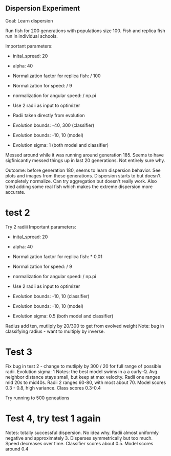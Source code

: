 ## Dispersion Experiment

Goal: Learn dispersion

Run fish for 200 generations with populations size 100.
Fish and replica fish run in individual schools.

Important parameters:
- inital_spread: 20
- alpha: 40

- Normalization factor for replica fish: / 100
- Normalization for speed: / 9
- normalization for angular speed: / np.pi

- Use 2 radii as input to optimizer
- Radii taken directly from evolution
- Evolution bounds: -40, 300 (classifier)
- Evolution bounds: -10, 10 (model)
- Evolution sigma: 1 (both model and classifier)


Messed around while it was running around generation 185. Seems to have sigfinicantly messed things up in last 20 generations. Not entirely sure why.

Outcome: before generation 180, seems to learn dispersion behavior. See plots and images from these generations. Dispersion starts to but doesn't completely normalize. Can try aggregation but doesn't really work. Also tried adding some real fish which makes the extreme dispersion more accurate.



# test 2
Try 2 radiii
Important parameters:
- inital_spread: 20
- alpha: 40

- Normalization factor for replica fish: * 0.01
- Normalization for speed: / 9
- normalization for angular speed: / np.pi

- Use 2 radii as input to optimizer
- Evolution bounds: -10, 10 (classifier)
- Evolution bounds: -10, 10 (model)
- Evolution sigma: 0.5 (both model and classifier)

Radius add ten, mutliply by 20/300 to get from evolved weight
Note: bug in classifying radius - want to multiply by inverse.

# Test 3
Fix bug in test 2 - change to mutliply by 300 / 20 for full range of possible radii.
Evolution sigma: 1
Notes: the best model swims in a a curly-Q. Avg. neighbor distance stays small, but keep at max velocity. Radii one ranges mid 20s to mid40s. Radii 2 ranges 60-80, with most about 70. Model scores 0.3 - 0.8, high variance. Class scores 0.3-0.4

Try running to 500 geneations


# Test 4, try test 1 again
Notes: totally successful dispersion. No idea why. Radii almost uniformly negative and approximately 3. Disperses symmetrically but too much. Speed decreases over time. Classifier scores about 0.5. Model scores around 0.4


